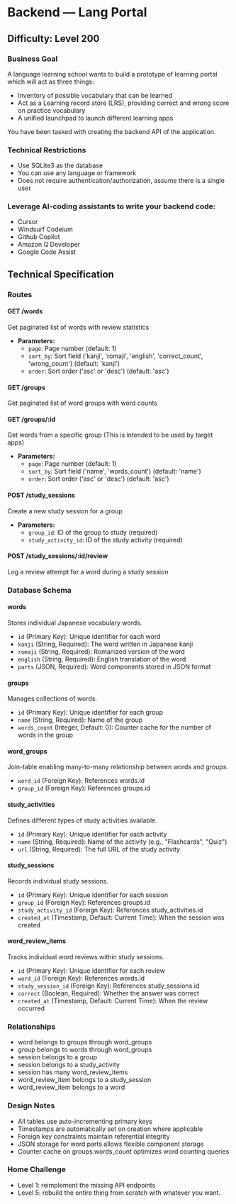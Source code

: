 # Backend — Lang Portal

## Difficulty: Level 200

### Business Goal 
A language learning school wants to build a prototype of learning portal which will act as three things:
- Inventory of possible vocabulary that can be learned
- Act as a Learning record store (LRS), providing correct and wrong score on practice vocabulary
- A unified launchpad to launch different learning apps

You have been tasked with creating the backend API of the application.

### Technical Restrictions
- Use SQLite3 as the database
- You can use any language or framework 
- Does not require authentication/authorization, assume there is a single user

### Leverage AI-coding assistants to write your backend code:
- Cursor
- Windsurf Codeium
- Github Copilot
- Amazon Q Developer
- Google Code Assist

## Technical Specification

### Routes

#### GET /words
Get paginated list of words with review statistics
- **Parameters:**
  - `page`: Page number (default: 1)
  - `sort_by`: Sort field ('kanji', 'romaji', 'english', 'correct_count', 'wrong_count') (default: 'kanji')
  - `order`: Sort order ('asc' or 'desc') (default: 'asc')

#### GET /groups 
Get paginated list of word groups with word counts

#### GET /groups/:id
Get words from a specific group (This is intended to be used by target apps)
- **Parameters:**
  - `page`: Page number (default: 1)
  - `sort_by`: Sort field ('name', 'words_count') (default: 'name')
  - `order`: Sort order ('asc' or 'desc') (default: 'asc')

#### POST /study_sessions
Create a new study session for a group
- **Parameters:**
  - `group_id`: ID of the group to study (required)
  - `study_activity_id`: ID of the study activity (required)

#### POST /study_sessions/:id/review
Log a review attempt for a word during a study session

### Database Schema 

#### words
Stores individual Japanese vocabulary words.
- `id` (Primary Key): Unique identifier for each word
- `kanji` (String, Required): The word written in Japanese kanji
- `romaji` (String, Required): Romanized version of the word
- `english` (String, Required): English translation of the word
- `parts` (JSON, Required): Word components stored in JSON format

#### groups
Manages collections of words.
- `id` (Primary Key): Unique identifier for each group
- `name` (String, Required): Name of the group
- `words_count` (Integer, Default: 0): Counter cache for the number of words in the group

#### word_groups
Join-table enabling many-to-many relationship between words and groups.
- `word_id` (Foreign Key): References words.id
- `group_id` (Foreign Key): References groups.id

#### study_activities
Defines different types of study activities available.
- `id` (Primary Key): Unique identifier for each activity
- `name` (String, Required): Name of the activity (e.g., "Flashcards", "Quiz")
- `url` (String, Required): The full URL of the study activity

#### study_sessions
Records individual study sessions.
- `id` (Primary Key): Unique identifier for each session
- `group_id` (Foreign Key): References groups.id
- `study_activity_id` (Foreign Key): References study_activities.id
- `created_at` (Timestamp, Default: Current Time): When the session was created

#### word_review_items
Tracks individual word reviews within study sessions.
- `id` (Primary Key): Unique identifier for each review
- `word_id` (Foreign Key): References words.id
- `study_session_id` (Foreign Key): References study_sessions.id
- `correct` (Boolean, Required): Whether the answer was correct
- `created_at` (Timestamp, Default: Current Time): When the review occurred

### Relationships

- word belongs to groups through word_groups
- group belongs to words through word_groups
- session belongs to a group
- session belongs to a study_activity
- session has many word_review_items
- word_review_item belongs to a study_session
- word_review_item belongs to a word

### Design Notes
- All tables use auto-incrementing primary keys
- Timestamps are automatically set on creation where applicable
- Foreign key constraints maintain referential integrity
- JSON storage for word parts allows flexible component storage
- Counter cache on groups.words_count optimizes word counting queries

### Home Challenge
- Level 1: reimplement the missing API endpoints
- Level 5: rebuild the entire thing from scratch with whatever you want.
